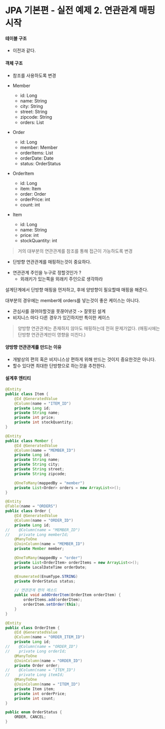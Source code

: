 # JPA 기본편 - 실전 예제 2. 연관관계 매핑 시작

#### 테이블 구조
- 이전과 같다.

#### 객체 구조
- 참조를 사용하도록 변경

- Member
    - id: Long
    - name: String
    - city: String
    - street: String
    - zipcode: String
    - orders: List
- Order
    - id: Long
    - member: Member
    - orderItems: List
    - orderDate: Date
    - status: OrderStatus
- OrderItem
    - id: Long
    - item: Item
    - order: Order
    - orderPrice: int
    - count: int
- Item
    - id: Long
    - name: String
    - price: int
    - stockQuantity: int

> 거의 대부분의 연관관계를 참조를 통해 접근이 가능하도록 변경

* 단방향 연관관계를 매핑하는것이 중요하다.
- 연관관계 주인을 누구로 정할것인가 ? 
    - 외래키가 있는쪽을 외래키 주인으로 생각하라

설계단계에서 단방향 매핑을 먼저하고, 후에 양방향이 필요할때 매핑을 해준다.

대부분의 경우에는 member에 orders를 넣는것이 좋은 케이스는 아니다.
- 관심사를 끊어야할것을 못끊어낸것 -> 잘못된 설계
- 비지니스 마다 다른 경우가 있긴하지만 특이한 케이스

> 양방향 연관관계는 존재하지 않아도 매핑하는데 전혀 문제가없다. (매핑시에는 단방향 연관관계만이 영향을 미친다.)

#### 양방향 연관관계를 만드는 이유
- 개발상의 편의 혹은 비지니스상 편하게 위해 만드는 것이지 중요한것은 아니다.
- 할수 있다면 최대한 단방향으로 하는것을 추천한다.

#### 설계후 엔티티
```java
@Entity
public class Item {
    @Id @GeneratedValue
    @Column(name = "ITEM_ID")
    private Long id;
    private String name;
    private int price;
    private int stockQuantity;
}

@Entity
public class Member {
    @Id @GeneratedValue
    @Column(name = "MEMBER_ID")
    private Long id;
    private String name;
    private String city;
    private String street;
    private String zipcode;

    @OneToMany(mappedBy = "member")
    private List<Order> orders = new ArrayList<>();
}

@Entity
@Table(name = "ORDERS")
public class Order {
    @Id @GeneratedValue
    @Column(name = "ORDER_ID")
    private Long id;
//    @Column(name = "MEMBER_ID")
//    private Long memberId;
    @ManyToOne
    @JoinColumn(name = "MEMBER_ID")
    private Member member;

    @OneToMany(mappedBy = "order")
    private List<OrderItem> orderItems = new ArrayList<>();
    private LocalDateTime orderDate;

    @Enumerated(EnumType.STRING)
    private OrderStatus status;

    // 연관관계 편의 메소드
    public void addOrderItem(OrderItem orderItem) {
        orderItems.add(orderItem);
        orderItem.setOrder(this);
    }
}

@Entity
public class OrderItem {
    @Id @GeneratedValue
    @Column(name = "ORDER_ITEM_ID")
    private Long id;
//    @Column(name = "ORDER_ID")
//    private Long orderId;
    @ManyToOne
    @JoinColumn(name = "ORDER_ID")
    private Order order;
//    @Column(name = "ITEM_ID")
//    private Long itemId;
    @ManyToOne
    @JoinColumn(name = "ITEM_ID")
    private Item item;
    private int orderPrice;
    private int count;
}

public enum OrderStatus {
    ORDER, CANCEL;
}
```
